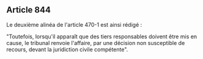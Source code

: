 Article 844
----
Le deuxième alinéa de l'article 470-1 est ainsi rédigé :

"Toutefois, lorsqu'il apparaît que des tiers responsables doivent être mis en
cause, le tribunal renvoie l'affaire, par une décision non susceptible de
recours, devant la juridiction civile compétente".
